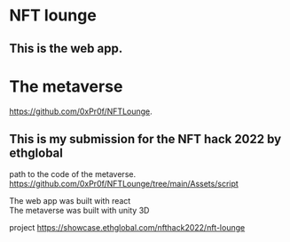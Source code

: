 # NFT lounge

## This is the web app.

# The metaverse

https://github.com/0xPr0f/NFTLounge.

## This is my submission for the NFT hack 2022 by ethglobal

path to the code of the metaverse.
https://github.com/0xPr0f/NFTLounge/tree/main/Assets/script

The web app was built with react  
The metaverse was built with unity 3D

project  https://showcase.ethglobal.com/nfthack2022/nft-lounge
